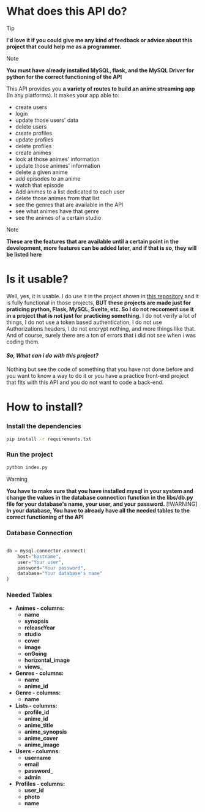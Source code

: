 # What does this API do?

> [!TIP]
> **I'd love it if you could give me any kind of feedback or advice about this project that could help me as a programmer.**

> [!NOTE]
> **You must have already installed MySQL, flask, and the MySQL Driver for python for the correct functioning of the API**

This API provides you **a variety of routes to build an anime streaming app** (In any platforms). It makes your app able to:

- create users
- login
- update those users' data
- delete users
- create profiles
- update profiles
- delete profiles
- create animes
- look at those animes' information
- update those animes' information
- delete a given anime
- add episodes to an anime
- watch that episode
- Add animes to a list dedicated to each user
- delete those animes from that list
- see the genres that are available in the API
- see what animes have that genre
- see the animes of a certain studio

> [!NOTE]
> **These are the features that are available until a certain point in the development, more features can be added later, and if that is so, they will be listed here**

# Is it usable?

Well, yes, it is usable. I do use it in the project shown in [this repository](https://github.com/AnibalDams/Mitteiru) and it is fully functional in those projects, **BUT these projects are made just for praticing python, Flask, MySQL, Svelte, etc. So I do not reccoment use it in a project that is not just for practicing something.** I do not verify a lot of things, I do not use a token based authentication, I do not use Authorizations headers, I do not encrypt nothing, and more things like that. And of course, surely there are a ton of errors that i did not see when i was coding them.

#### *So, What can i do with this project?*

Nothing but see the code of something that you have not done before and you want to know a way to do it or you have a practice front-end project that fits with this API and you do not want to code a back-end.

# How to install?

### Install the dependencies

```bash
pip install -r requirements.txt
```

### Run the project

```bash
python index.py
```

> [!WARNING]
> **You have to make sure that you have installed mysql in your system and change the values in the database connection function in the libs/db.py file for your database's name, your user, and your password.**
> [!WARNING]
> **In your database, You have to already have all the needed tables to the correct functioning of the API**

### Database Connection

```python

db = mysql.connector.connect(
    host="hostname",
    user="Your user",
    password="Your password",
    database="Your database's name"
)

```

### Needed Tables

- **Animes - columns:**
  - **name**
  - **synopsis**
  - **releaseYear**
  - **studio**
  - **cover**
  - **image**
  - **onGoing**
  - **horizontal_image**
  - **views_**
- **Genres - columns:**
  - **name**
  - **anime_id**
- **Genre - columns:**
  - **name**
- **Lists - columns:**
  - **profile_id**
  - **anime_id**
  - **anime_title**
  - **anime_synopsis**
  - **anime_cover**
  - **anime_image**
- **Users - columns:**
  - **username**
  - **email**
  - **password_**
  - **admin**
- **Profiles - columns:**
  - **user_id**
  - **photo**
  - **name**
